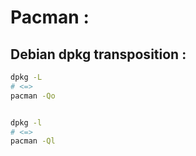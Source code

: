 # Pacman :

## Debian dpkg transposition :
```bash
dpkg -L 
# <=>
pacman -Qo


dpkg -l 
# <=>
pacman -Ql
```
